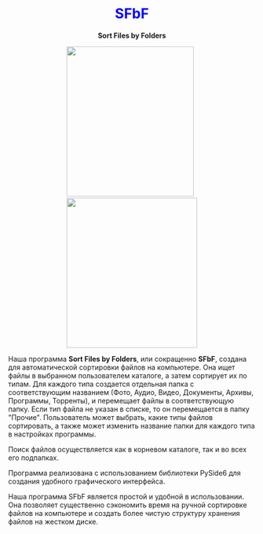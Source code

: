 <h1 style="text-align: center;"><span dir="auto" style="text-align: center; color: #0000ff;"><strong>SFbF</strong></span></h1>
<p style="text-align: center;"><span dir="auto" style="text-align: center;"><strong><span>Sort Files by Folders</span></strong></span></p>
<p style="text-align: center;"><img src="https://i.ibb.co/0DTFgxs/2023-03-27-144253.png" width="259" height="305" alt="" />&nbsp;&nbsp;<img src="https://i.ibb.co/jgg9zcS/photo-2023-03-27-14-39-48.jpg" width="266" height="305" alt="" /></p>

<p>Наша программа <strong>Sort Files by Folders</strong>, или сокращенно <strong>SFbF</strong>, создана для автоматической сортировки файлов на компьютере. Она ищет файлы в выбранном пользователем каталоге, а затем сортирует их по типам. Для каждого типа создается отдельная папка с соответствующим названием (Фото, Аудио, Видео, Документы, Архивы, Программы, Торренты), и перемещает файлы в соответствующую папку. Если тип файла не указан в списке, то он перемещается в папку "Прочие". Пользователь может выбрать, какие типы файлов сортировать, а также может изменить название папки для каждого типа в настройках программы.</p>
<p>Поиск файлов осуществляется как в корневом каталоге, так и во всех его подпапках.</p>
<p>Программа реализована с использованием библиотеки PySide6 для создания удобного графического интерфейса.</p>
<p>Наша программа SFbF является простой и удобной в использовании. Она позволяет существенно сэкономить время на ручной сортировке файлов на компьютере и создать более чистую структуру хранения файлов на жестком диске.</p>
